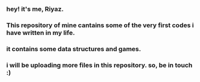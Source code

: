 ### hey! it's me, Riyaz.
### This repository of mine cantains some of the very first codes i have written in my life.
### it contains some data structures and games.
### i will be uploading more files in this repository. so, be in touch :)
